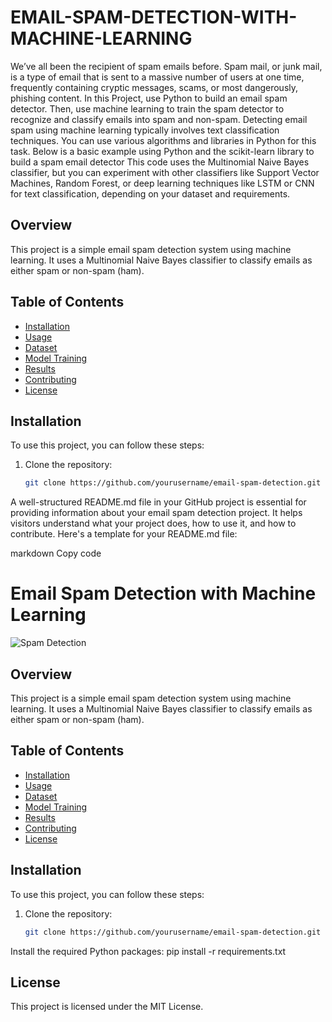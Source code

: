 # EMAIL-SPAM-DETECTION-WITH-MACHINE-LEARNING
We’ve all been the recipient of spam emails before. Spam mail, or junk mail, is a type of email that is sent to a massive number of users at one time, frequently containing cryptic messages, scams, or most dangerously, phishing content.
In this Project, use Python to build an email spam detector. 
Then, use machine learning to train the spam detector to recognize and classify emails into spam and non-spam. 
Detecting email spam using machine learning typically involves text classification techniques. You can use various algorithms and libraries in Python for this task. Below is a basic example using Python and the scikit-learn library to build a spam email detector
This code uses the Multinomial Naive Bayes classifier, but you can experiment with other classifiers like Support Vector Machines, Random Forest, or deep learning techniques like LSTM or CNN for text classification, depending on your dataset and requirements.
## Overview
This project is a simple email spam detection system using machine learning. It uses a Multinomial Naive Bayes classifier to classify emails as either spam or non-spam (ham).
## Table of Contents

- [Installation](#installation)
- [Usage](#usage)
- [Dataset](#dataset)
- [Model Training](#model-training)
- [Results](#results)
- [Contributing](#contributing)
- [License](#license)

## Installation

To use this project, you can follow these steps:

1. Clone the repository:

   ```bash
   git clone https://github.com/yourusername/email-spam-detection.git
   
A well-structured README.md file in your GitHub project is essential for providing information about your email spam detection project. It helps visitors understand what your project does, how to use it, and how to contribute. Here's a template for your README.md file:

markdown
Copy code
# Email Spam Detection with Machine Learning

![Spam Detection](spam_detection_image.png) <!-- You can include an image related to your project here -->

## Overview

This project is a simple email spam detection system using machine learning. It uses a Multinomial Naive Bayes classifier to classify emails as either spam or non-spam (ham).

## Table of Contents

- [Installation](#installation)
- [Usage](#usage)
- [Dataset](#dataset)
- [Model Training](#model-training)
- [Results](#results)
- [Contributing](#contributing)
- [License](#license)

## Installation

To use this project, you can follow these steps:

1. Clone the repository:

   ```bash
   git clone https://github.com/yourusername/email-spam-detection.git
Install the required Python packages:
pip install -r requirements.txt
## License
This project is licensed under the MIT License.


